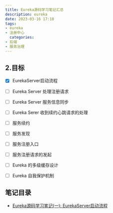 ```yaml
---
title: Eureka源码学习笔记汇总
description: eureka
date: 2023-03-16 17:10
tags:
- eureka
- 注册中心
  categories:
- 后端
- 服务治理
---
```



## 2.目标

- [X]  EurekaServer启动流程
- [ ]  Eureka Server 处理注册请求
- [ ]  Eureka Server 服务信息同步
- [ ]  Eureka Serer 收到续约心跳请求的处理
- [ ]  服务续约
- [ ]  服务发现
- [ ]  服务注册入口
- [ ]  服务注册请求的发起
- [ ]  Eureka 的多级缓存设计
- [ ]  Eureka 自我保护机制



## 笔记目录
- [Eureka源码学习笔记(一): EurekaServer启动流程](./eureka-1.md)


